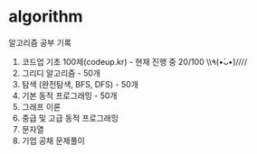 # algorithm
알고리즘 공부 기록

1. 코드업 기초 100제(codeup.kr) - 현재 진행 중 20/100 \\\٩(•̀ᴗ•́)////
2. 그리디 알고리즘 - 50개
3. 탐색 (완전탐색, BFS, DFS) - 50개
4. 기본 동적 프로그래밍 - 50개
5. 그래프 이론
6. 중급 및 고급 동적 프로그래밍
7. 문자열
8. 기업 공채 문제풀이
